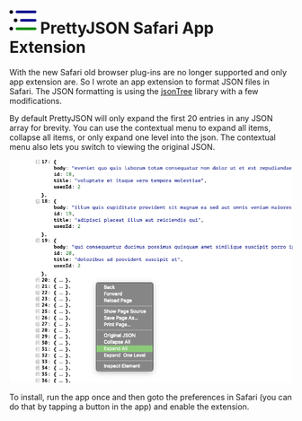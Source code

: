 # <img src="./JSONPrettyView/Assets.xcassets/AppIcon.appiconset/icons.png" width=48/> PrettyJSON Safari App Extension

With the new Safari old browser plug-ins are no longer supported and only app extension are. So I wrote an app extension to format JSON files in Safari. The JSON formatting is using the [jsonTree](https://github.com/summerstyle/jsonTreeViewer) library with a few modifications.

By default PrettyJSON will only expand the first 20 entries in any JSON array for brevity. You can use the contextual menu to expand all items, collapse all items, or only expand one level into the json. The contextual menu also lets you switch to viewing the original JSON.

<center><img src='screen.png'/></center>

To install, run the app once and then goto the preferences in Safari (you can do that by tapping a button in the app) and enable the extension.